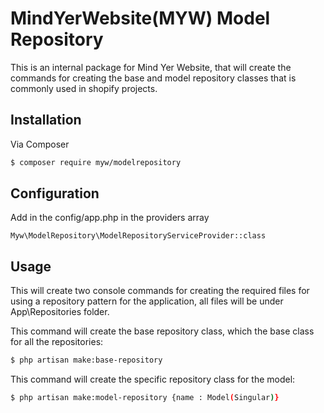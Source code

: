 # MindYerWebsite(MYW) Model Repository

This is an internal package for Mind Yer Website, that will create the commands for creating the base and model repository classes that is commonly used in shopify projects.

## Installation

Via Composer

``` bash
$ composer require myw/modelrepository
```

## Configuration

Add in the config/app.php in the providers array

```
Myw\ModelRepository\ModelRepositoryServiceProvider::class
```

## Usage

This will create two console commands for creating the required files for using a repository pattern for the application, all files will be under App\Repositories folder.

This command will create the base repository class, which the base class for all the repositories:
``` bash
$ php artisan make:base-repository
```

This command will create the specific repository class for the model:
``` bash
$ php artisan make:model-repository {name : Model(Singular)}
```
